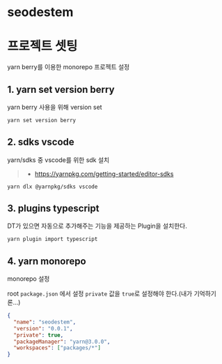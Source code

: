 # seodestem

# 프로젝트 셋팅

yarn berry를 이용한 monorepo 프로젝트 설정

## 1. yarn set version berry

yarn berry 사용을 위해 version set

```bash
yarn set version berry
```

## 2. sdks vscode

yarn/sdks 중 vscode를 위한 sdk 설치

> - https://yarnpkg.com/getting-started/editor-sdks

```bash
yarn dlx @yarnpkg/sdks vscode
```

## 3. plugins typescript

DT가 있으면 자동으로 추가해주는 기능을 제공하는 Plugin을 설치한다.

```bash
yarn plugin import typescript
```

## 4. yarn monorepo

monorepo 설정

root `package.json` 에서 설정
`private` 값을 `true`로 설정해야 한다.(내가 기억하기론...)

```json
{
  "name": "seodestem",
  "version": "0.0.1",
  "private": true,
  "packageManager": "yarn@3.0.0",
  "workspaces": ["packages/*"]
}
```
